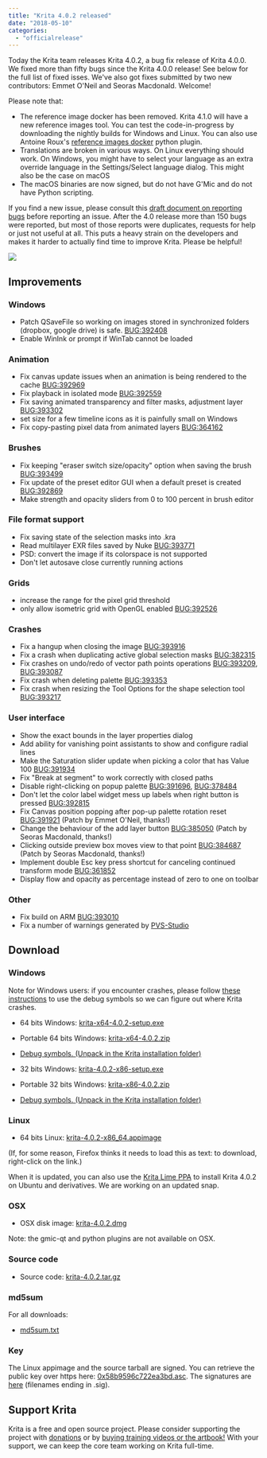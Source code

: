 ```yaml
---
title: "Krita 4.0.2 released"
date: "2018-05-10"
categories: 
  - "officialrelease"
---
```


Today the Krita team releases Krita 4.0.2, a bug fix release of Krita 4.0.0. We fixed more than fifty bugs since the Krita 4.0.0 release! See below for the full list of fixed isses. We've also got fixes submitted by two new contributors: Emmet O'Neil and Seoras Macdonald. Welcome!

Please note that:

- The reference image docker has been removed. Krita 4.1.0 will have a new reference images tool. You can test the code-in-progress by downloading the nightly builds for Windows and Linux. You can also use Antoine Roux's [reference images docker](https://github.com/antoine-roux/krita-plugin-reference) python plugin.
- Translations are broken in various ways. On Linux everything should work. On Windows, you might have to select your language as an extra override language in the Settings/Select language dialog. This might also be the case on macOS
- The macOS binaries are now signed, but do not have G'Mic and do not have Python scripting.

If you find a new issue, please consult this [draft document on reporting bugs](https://phabricator.kde.org/T7492) before reporting an issue. After the 4.0 release more than 150 bugs were reported, but most of those reports were duplicates, requests for help or just not useful at all. This puts a heavy strain on the developers and makes it harder to actually find time to improve Krita. Please be helpful!

[![](../images/kiki_4.0_sm-1-1024x463.png)](https://krita.org/wp-content/uploads/2018/03/kiki_4.0_sm-1.png)

## Improvements

### Windows

- Patch QSaveFile so working on images stored in synchronized folders (dropbox, google drive) is safe. [BUG:392408](https://bugs.kde.org/show_bug.cgi?id=392408)
- Enable WinInk or prompt if WinTab cannot be loaded

### Animation

- Fix canvas update issues when an animation is being rendered to the cache [BUG:392969](https://bugs.kde.org/show_bug.cgi?id=392069)
- Fix playback in isolated mode [BUG:392559](https://bugs.kde.org/show_bug.cgi?id=392559)
- Fix saving animated transparency and filter masks, adjustment layer [BUG:393302](https://bugs.kde.org/show_bug.cgi?id=393302)
- set size for a few timeline icons as it is painfully small on Windows
- Fix copy-pasting pixel data from animated layers [BUG:364162](https://bugs.kde.org/show_bug.cgi?id=364162)

### Brushes

- Fix keeping "eraser switch size/opacity" option when saving the brush [BUG:393499](https://bugs.kde.org/show_bug.cgi?id=393499)
- Fix update of the preset editor GUI when a default preset is created [BUG:392869](https://bugs.kde.org/show_bug.cgi?id=392869)
- Make strength and opacity sliders from 0 to 100 percent in brush editor

### File format support

- Fix saving state of the selection masks into .kra
- Read multilayer EXR files saved by Nuke [BUG:393771](https://bugs.kde.org/show_bug.cgi?id=393771)
- PSD: convert the image if its colorspace is not supported
- Don't let autosave close currently running actions

### Grids

- increase the range for the pixel grid threshold
- only allow isometric grid with OpenGL enabled [BUG:392526](https://bugs.kde.org/show_bug.cgi?id=392526)

### Crashes

- Fix a hangup when closing the image [BUG:393916](https://bugs.kde.org/show_bug.cgi?id=393916)
- Fix a crash when duplicating active global selection masks [BUG:382315](https://bugs.kde.org/show_bug.cgi?id=382315)
- Fix crashes on undo/redo of vector path points operations [BUG:393209](https://bugs.kde.org/show_bug.cgi?id=393209), [BUG:393087](https://bugs.kde.org/show_bug.cgi?id=393087)
- Fix crash when deleting palette [BUG:393353](https://bugs.kde.org/show_bug.cgi?id=393353)
- Fix crash when resizing the Tool Options for the shape selection tool [BUG:393217](https://bugs.kde.org/show_bug.cgi?id=393217)

### User interface

- Show the exact bounds in the layer properties dialog
- Add ability for vanishing point assistants to show and configure radial lines
- Make the Saturation slider update when picking a color that has Value 100 [BUG:391934](https://bugs.kde.org/show_bug.cgi?id=391934)
- Fix "Break at segment" to work correctly with closed paths
- Disable right-clicking on popup palette [BUG:391696](https://bugs.kde.org/show_bug.cgi?id=391696), [BUG:378484](https://bugs.kde.org/show_bug.cgi?id=378484)
- Don't let the color label widget mess up labels when right button is pressed [BUG:392815](https://bugs.kde.org/show_bug.cgi?id=392815)
- Fix Canvas position popping after pop-up palette rotation reset [BUG:391921](https://bugs.kde.org/show_bug.cgi?id=391921) (Patch by Emmet O'Neil, thanks!)
- Change the behaviour of the add layer button [BUG:385050](https://bugs.kde.org/show_bug.cgi?id=385050) (Patch by Seoras Macdonald, thanks!)
- Clicking outside preview box moves view to that point [BUG:384687](https://bugs.kde.org/show_bug.cgi?id=384687) (Patch by Seoras Macdonald, thanks!)
- Implement double Esc key press shortcut for canceling continued transform mode [BUG:361852](https://bugs.kde.org/show_bug.cgi?id=361852)
- Display flow and opacity as percentage instead of zero to one on toolbar

### Other

- Fix build on ARM [BUG:393010](https://bugs.kde.org/show_bug.cgi?id=393010)
- Fix a number of warnings generated by [PVS-Studio](https://www.viva64.com/en/pvs-studio/)

## Download

### Windows

Note for Windows users: if you encounter crashes, please follow [these instructions](https://docs.krita.org/Dr._Mingw_debugger) to use the debug symbols so we can figure out where Krita crashes.

- 64 bits Windows: [krita-x64-4.0.2-setup.exe](https://download.kde.org/stable/krita/4.0.2/krita-x64-4.0.2-setup.exe)
- Portable 64 bits Windows: [krita-x64-4.0.2.zip](https://download.kde.org/stable/krita/4.0.2/krita-x64-4.0.2.zip)
- [Debug symbols. (Unpack in the Krita installation folder)](https://download.kde.org/stable/krita/4.0.2/krita-x64-4.0.2-dbg.zip)

- 32 bits Windows: [krita-4.0.2-x86-setup.exe](https://download.kde.org/stable/krita/4.0.2/krita-x86-4.0.2-setup.exe)
- Portable 32 bits Windows: [krita-x86-4.0.2.zip](https://download.kde.org/stable/krita/4.0.2/krita-x86-4.0.2.zip)
- [Debug symbols. (Unpack in the Krita installation folder)](https://download.kde.org/stable/krita/4.0.2/krita-x86-4.0.2-dbg.zip)

### Linux

- 64 bits Linux: [krita-4.0.2-x86\_64.appimage](https://download.kde.org/stable/krita/4.0.2/krita-4.0.2-x86_64.appimage)

(If, for some reason, Firefox thinks it needs to load this as text: to download, right-click on the link.)

When it is updated, you can also use the [Krita Lime PPA](https://launchpad.net/%7Ekritalime/+archive/ubuntu/ppa) to install Krita 4.0.2 on Ubuntu and derivatives. We are working on an updated snap.

### OSX

- OSX disk image: [krita-4.0.2.dmg](https://download.kde.org/stable/krita/4.0.2/krita-4.0.2.dmg)

Note: the gmic-qt and python plugins are not available on OSX.

### Source code

- Source code: [krita-4.0.2.tar.gz](https://download.kde.org/stable/krita/4.0.2/krita-4.0.2.tar.gz)

### md5sum

For all downloads:

- [md5sum.txt](https://download.kde.org/stable/krita/4.0.2/md5sum.txt)

### Key

The Linux appimage and the source tarball are signed. You can retrieve the public key over https here: [0x58b9596c722ea3bd.asc](https://share.kde.org/index.php/s/fJ99V5mZvuyD0z8). The signatures are [here](http://download.kde.org/stable/krita/4.0.2/) (filenames ending in .sig).

## Support Krita

Krita is a free and open source project. Please consider supporting the project with [donations](https://krita.org/en/support-us/donations/) or by [buying training videos or the artbook!](https://krita.org/en/support-us/shop) With your support, we can keep the core team working on Krita full-time.
